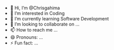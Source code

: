 - 👋 Hi, I’m @Chrisgahima
- 👀 I’m interested in Coding
- 🌱 I’m currently learning Software Development
- 💞️ I’m looking to collaborate on ...
- 📫 How to reach me ...
- 😄 Pronouns: ...
- ⚡ Fun fact: ...

<!---
Chrisgahima/Chrisgahima is a ✨ special ✨ repository because its `README.md` (this file) appears on your GitHub profile.
You can click the Preview link to take a look at your changes.
--->

